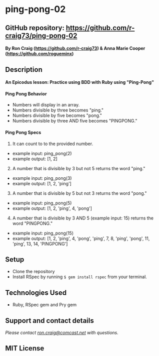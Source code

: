 # ping-pong-02

## GitHub repository: https://github.com/r-craig73/ping-pong-02

#### By Ron Craig (https://github.com/r-craig73) & Anna Marie Cooper (https://github.com/rogueminx)

## Description
#### An Epicodus lesson: Practice using BDD with Ruby using "Ping-Pong"

#### Ping Pong Behavior
* Numbers will display in an array.
* Numbers divisible by three becomes "ping."
* Numbers divisible by five becomes "pong."
* Numbers divisible by three AND five becomes "PINGPONG."

#### Ping Pong Specs
1. It can count to to the provided number.
  * example input: ping_pong(2)
  * example output: [1, 2]
2. A number that is divisible by 3 but not 5 returns the word "ping."
  * example input: ping_pong(3)
  * example output: [1, 2, 'ping']
3. A number that is divisible by 5 but not 3 returns the word "pong."
  * example input: ping_pong(5)
  * example output: [1, 2, 'ping', 4, 'pong']
4. A number that is divisible by 3 AND 5 (example input: 15) returns the word "PINGPONG."
  * example input: ping_pong(15)
  * example output: [1, 2, 'ping', 4, 'pong', 'ping', 7, 8, 'ping', 'pong', 11, 'ping', 13, 14, 'PINGPONG']

## Setup
* Clone the repository
* Install RSpec by running `$ gem install rspec` from your terminal.

## Technologies Used
* Ruby, RSpec gem and Pry gem

## Support and contact details
_Please contact ron.craig@comcast.net with questions._

## MIT License
